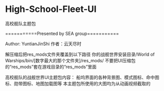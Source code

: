 # High-School-Fleet-UI
高校舰队主题包

===========Presented by SEA group===========

Author: YuntianJinShi
作者：云天尽时

解压缩后把res_mods文件夹覆盖到以下路径
你的战舰世界安装目录/World of Warships/bin/[数字最大的那个文件夹]/res_mods/
不要把UI压缩包的“res_mods”套在游戏目录的“res_mods”里面

高校舰队的战舰世界UI主题包内容： 船坞界面的各种背景图、模式图标、命中图标、勋带图标、地图加载图等
本主题包所使用的大图均为从动画视频截取的
